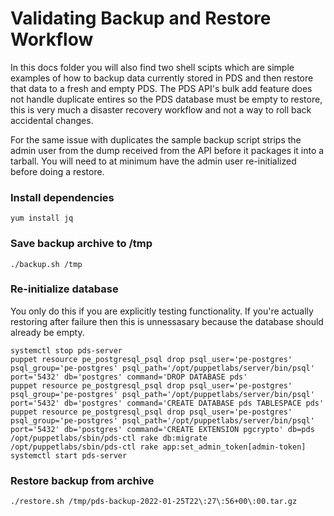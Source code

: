 # Validating Backup and Restore Workflow

In this docs folder you will also find two shell scipts which are simple examples of how to backup data currently stored in PDS and then restore that data to a fresh and empty PDS. The PDS API's bulk add feature does not handle duplicate entires so the PDS database must be empty to restore, this is very much a disaster recovery workflow and not a way to roll back accidental changes.

For the same issue with duplicates the sample backup script strips the admin user from the dump received from the API before it packages it into a tarball. You will need to at minimum have the admin user re-initialized before doing a restore.

### Install dependencies

`yum install jq`

### Save backup archive to /tmp

`./backup.sh /tmp`

### Re-initialize database

You only do this if you are explicitly testing functionality. If you're actually restoring after failure then this is unnessasary because the database should already be empty.

```
systemctl stop pds-server
puppet resource pe_postgresql_psql drop psql_user='pe-postgres' psql_group='pe-postgres' psql_path='/opt/puppetlabs/server/bin/psql' port='5432' db='postgres' command='DROP DATABASE pds'
puppet resource pe_postgresql_psql drop psql_user='pe-postgres' psql_group='pe-postgres' psql_path='/opt/puppetlabs/server/bin/psql' port='5432' db='postgres' command='CREATE DATABASE pds TABLESPACE pds'
puppet resource pe_postgresql_psql drop psql_user='pe-postgres' psql_group='pe-postgres' psql_path='/opt/puppetlabs/server/bin/psql' port='5432' db='postgres' command='CREATE EXTENSION pgcrypto' db=pds
/opt/puppetlabs/sbin/pds-ctl rake db:migrate
/opt/puppetlabs/sbin/pds-ctl rake app:set_admin_token[admin-token]
systemctl start pds-server
```
### Restore backup from archive

`./restore.sh /tmp/pds-backup-2022-01-25T22\:27\:56+00\:00.tar.gz`